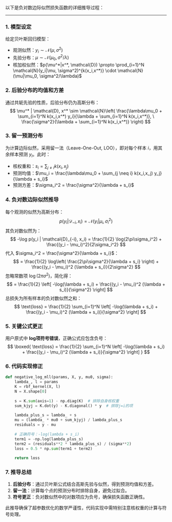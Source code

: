 <!--
 * @Author: chasey && melancholycy@gmail.com
 * @Date: 2025-03-29 14:35:36
 * @LastEditTime: 2025-03-29 14:36:46
 * @FilePath: /test/PY_/bgk/negMLLFunc.md
 * @Description: 
 * @Reference: 
 * Copyright (c) 2025 by chasey && melancholycy@gmail.com, All Rights Reserved. 
-->
以下是负对数边际似然损失函数的详细推导过程：

---
### 1. 模型设定
给定贝叶斯回归模型：
- 观测似然：$y_i \sim \mathcal{N}(\mu, \sigma^2)$
- 先验分布：$\mu \sim \mathcal{N}(\mu_0, \sigma^2/\lambda)$
- 核加权似然：$p(\mu^*|x^*, \mathcal{D}) \propto \prod_{i=1}^N \mathcal{N}(y_i|\mu, \sigma^2)^{k(x_i,x^*)} \cdot \mathcal{N}(\mu|\mu_0, \sigma^2/\lambda)$

### 2. 后验分布的均值和方差
通过共轭先验的性质，后验分布仍为高斯分布：
$$
\mu^* | \mathcal{D}, x^* \sim \mathcal{N}\left( \frac{\lambda\mu_0 + \sum_{i=1}^N k(x_i,x^*) y_i}{\lambda + \sum_{i=1}^N k(x_i,x^*)}, \ \frac{\sigma^2}{\lambda + \sum_{i=1}^N k(x_i,x^*)} \right)
$$

### 3. 留一预测分布
为计算边际似然，采用留一法（Leave-One-Out, LOO），即对每个样本 $i$，用其余样本预测 $y_i$。此时：
- 核权重和：$s_i = \sum_{j \neq i} k(x_i, x_j)$
- 预测均值：$\mu_i = \frac{\lambda\mu_0 + \sum_{j \neq i} k(x_i,x_j) y_j}{\lambda + s_i}$
- 预测方差：$\sigma_i^2 = \frac{\sigma^2}{\lambda + s_i}$

### 4. 负对数边际似然推导
每个观测的似然为高斯分布：
$$
p(y_i | \mathcal{D}_{-i}, x_i) = \mathcal{N}\left( y_i \big| \mu_i, \sigma_i^2 \right)
$$
其负对数似然为：
$$
-\log p(y_i | \mathcal{D}_{-i}, x_i) = \frac{1}{2} \log(2\pi\sigma_i^2) + \frac{(y_i - \mu_i)^2}{2\sigma_i^2}
$$
代入 $\sigma_i^2 = \frac{\sigma^2}{\lambda + s_i}$：
$$
= \frac{1}{2} \log\left( \frac{2\pi\sigma^2}{\lambda + s_i} \right) + \frac{(y_i - \mu_i)^2 (\lambda + s_i)}{2\sigma^2}
$$
忽略常数项 $\log(2\pi\sigma^2)$，简化得：
$$
= \frac{1}{2} \left[ -\log(\lambda + s_i) + \frac{(y_i - \mu_i)^2 (\lambda + s_i)}{\sigma^2} \right]
$$
总损失为所有样本的负对数似然之和：
$$
\text{loss} = \frac{1}{2} \sum_{i=1}^N \left[ -\log(\lambda + s_i) + \frac{(y_i - \mu_i)^2 (\lambda + s_i)}{\sigma^2} \right]
$$

### 5. 关键公式更正
用户原式中 **log项符号错误**，正确公式应包含负号：
$$
\boxed{
\text{loss} = \frac{1}{2} \sum_{i=1}^N \left[ -\log(\lambda + s_i) + \frac{(y_i - \mu_i)^2 (\lambda + s_i)}{\sigma^2} \right]
}
$$

### 6. 代码实现修正
```python
def negative_log_mll(params, X, y, mu0, sigma):
    lambda_, l = params
    K = rbf_kernel(X, l)
    N = X.shape[0]
    
    s = K.sum(axis=1) - np.diag(K)  # 排除自身核权重
    sum_kjyj = K.dot(y) - K.diagonal() * y  # 排除j=i的项
    
    lambda_plus_s = lambda_ + s
    mu = (lambda_ * mu0 + sum_kjyj) / lambda_plus_s
    residuals = y - mu
    
    # 正确符号：-log(lambda + s_i)
    term1 = -np.log(lambda_plus_s) 
    term2 = (residuals**2 * lambda_plus_s) / (sigma**2)
    loss = 0.5 * np.sum(term1 + term2)
    
    return loss
```

### 7. 推导总结
1. **后验分布**：通过贝叶斯公式结合高斯先验与似然，得到预测均值和方差。
2. **留一法**：计算每个点的预测分布时排除自身，避免过拟合。
3. **符号更正**：负对数似然中的对数项应为负号，确保损失函数正确性。

此推导确保了超参数优化的数学严谨性，代码实现中需特别注意核权重的计算与符号处理。